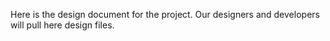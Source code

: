 Here is the design document for the project.
Our designers and developers will pull here design files.
